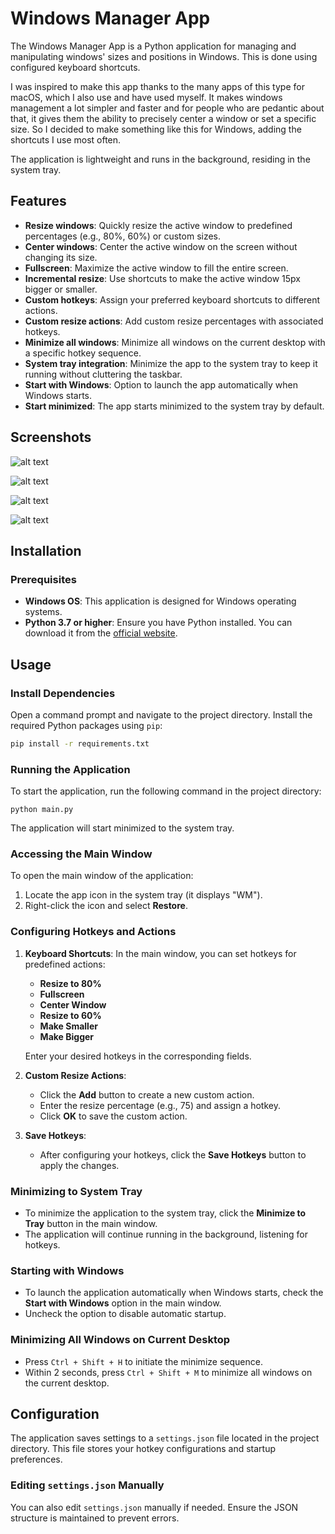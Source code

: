 
# Windows Manager App
The Windows Manager App is a Python application for managing and manipulating windows' sizes and positions in Windows. This is done using configured keyboard shortcuts.

I was inspired to make this app thanks to the many apps of this type for macOS, which I also use and have used myself. It makes windows management a lot simpler and faster and for people who are pedantic about that, it gives them the ability to precisely center a window or set a specific size. So I decided to make something like this for Windows, adding the shortcuts I use most often.

The application is lightweight and runs in the background, residing in the system tray.

## Features

-   **Resize windows**: Quickly resize the active window to predefined percentages (e.g., 80%, 60%) or custom sizes.
-   **Center windows**: Center the active window on the screen without changing its size.
-   **Fullscreen**: Maximize the active window to fill the entire screen.
-   **Incremental resize**: Use shortcuts to make the active window 15px bigger or smaller.
-   **Custom hotkeys**: Assign your preferred keyboard shortcuts to different actions.
-   **Custom resize actions**: Add custom resize percentages with associated hotkeys.
-   **Minimize all windows**: Minimize all windows on the current desktop with a specific hotkey sequence.
-   **System tray integration**: Minimize the app to the system tray to keep it running without cluttering the taskbar.
-   **Start with Windows**: Option to launch the app automatically when Windows starts.
-   **Start minimized**: The app starts minimized to the system tray by default.

## Screenshots

![alt text](https://i.imgur.com/KYUOG7d.png)

![alt text](https://i.imgur.com/BehTtAP.png)

![alt text](https://i.imgur.com/JvAenjx.png)

![alt text](https://i.imgur.com/PGxBUZt.png)


## Installation

### Prerequisites

-   **Windows OS**: This application is designed for Windows operating systems.
-   **Python 3.7 or higher**: Ensure you have Python installed. You can download it from the [official website](https://www.python.org/downloads/).

## Usage

### Install Dependencies

Open a command prompt and navigate to the project directory. Install the required Python packages using `pip`:

```bash
pip install -r requirements.txt
```

### Running the Application

To start the application, run the following command in the project directory:

`python main.py` 

The application will start minimized to the system tray.

### Accessing the Main Window

To open the main window of the application:

1.  Locate the app icon in the system tray (it displays "WM").
2.  Right-click the icon and select **Restore**.

### Configuring Hotkeys and Actions

1.  **Keyboard Shortcuts**: In the main window, you can set hotkeys for predefined actions:
    
    -   **Resize to 80%**
    -   **Fullscreen**
    -   **Center Window**
    -   **Resize to 60%**
    -   **Make Smaller**
    -   **Make Bigger**
    
    Enter your desired hotkeys in the corresponding fields.
    
2.  **Custom Resize Actions**:
    
    -   Click the **Add** button to create a new custom action.
    -   Enter the resize percentage (e.g., 75) and assign a hotkey.
    -   Click **OK** to save the custom action.
3.  **Save Hotkeys**:
    
    -   After configuring your hotkeys, click the **Save Hotkeys** button to apply the changes.

### Minimizing to System Tray

-   To minimize the application to the system tray, click the **Minimize to Tray** button in the main window.
-   The application will continue running in the background, listening for hotkeys.

### Starting with Windows

-   To launch the application automatically when Windows starts, check the **Start with Windows** option in the main window.
-   Uncheck the option to disable automatic startup.

### Minimizing All Windows on Current Desktop

-   Press `Ctrl + Shift + H` to initiate the minimize sequence.
-   Within 2 seconds, press `Ctrl + Shift + M` to minimize all windows on the current desktop.

## Configuration

The application saves settings to a `settings.json` file located in the project directory. This file stores your hotkey configurations and startup preferences.

### Editing `settings.json` Manually

You can also edit `settings.json` manually if needed. Ensure the JSON structure is maintained to prevent errors.
